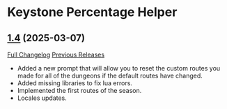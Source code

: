 # Keystone Percentage Helper

## [1.4](https://github.com/ZelionGG/KeystonePercentageHelper/tree/1.4) (2025-03-07)

[Full Changelog](https://github.com/ZelionGG/KeystonePercentageHelper/compare/1.3...1.4) [Previous Releases](https://github.com/ZelionGG/KeystonePercentageHelper/releases)

- Added a new prompt that will allow you to reset the custom routes you made for all of the dungeons if the default routes have changed.
- Added missing libraries to fix lua errors.
- Implemented the first routes of the season.
- Locales updates.
